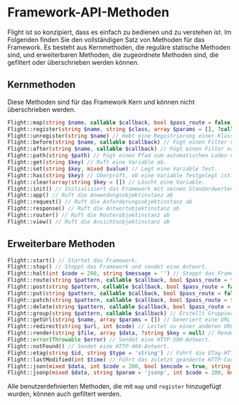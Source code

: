 # Framework-API-Methoden

Flight ist so konzipiert, dass es einfach zu bedienen und zu verstehen ist. Im Folgenden finden Sie den vollständigen Satz von Methoden für das Framework. Es besteht aus Kernmethoden, die reguläre statische Methoden sind, und erweiterbaren Methoden, die zugeordnete Methoden sind, die gefiltert oder überschrieben werden können.

## Kernmethoden

Diese Methoden sind für das Framework Kern und können nicht überschrieben werden.

```php
Flight::map(string $name, callable $callback, bool $pass_route = false) // Erstellt eine benutzerdefinierte Framework-Methode.
Flight::register(string $name, string $class, array $params = [], ?callable $callback = null) // Registriert eine Klasse für eine Framework-Methode.
Flight::unregister(string $name) // Hebt eine Registrierung einer Klasse für eine Framework-Methode auf.
Flight::before(string $name, callable $callback) // Fügt einen Filter vor einer Framework-Methode hinzu.
Flight::after(string $name, callable $callback) // Fügt einen Filter nach einer Framework-Methode hinzu.
Flight::path(string $path) // Fügt einen Pfad zum automatischen Laden von Klassen hinzu.
Flight::get(string $key) // Ruft eine Variable ab.
Flight::set(string $key, mixed $value) // Legt eine Variable fest.
Flight::has(string $key) // Überprüft, ob eine Variable festgelegt ist.
Flight::clear(array|string $key = []) // Löscht eine Variable.
Flight::init() // Initialisiert das Framework mit seinen Standardwerten.
Flight::app() // Ruft die Anwendungsobjektinstanz ab
Flight::request() // Ruft die Anforderungsobjektinstanz ab
Flight::response() // Ruft die Antwortobjektinstanz ab
Flight::router() // Ruft die Routerobjektinstanz ab
Flight::view() // Ruft die Ansichtsobjektinstanz ab
```

## Erweiterbare Methoden

```php
Flight::start() // Startet das Framework.
Flight::stop() // Stoppt das Framework und sendet eine Antwort.
Flight::halt(int $code = 200, string $message = '') // Stoppt das Framework mit einem optionalen Statuscode und einer Nachricht.
Flight::route(string $pattern, callable $callback, bool $pass_route = false, string $alias = '') // Ordnet ein URL-Muster einer Rückruffunktion zu.
Flight::post(string $pattern, callable $callback, bool $pass_route = false, string $alias = '') // Ordnet ein POST-Anforderungs-URL-Muster einer Rückruffunktion zu.
Flight::put(string $pattern, callable $callback, bool $pass_route = false, string $alias = '') // Ordnet ein PUT-Anforderungs-URL-Muster einer Rückruffunktion zu.
Flight::patch(string $pattern, callable $callback, bool $pass_route = false, string $alias = '') // Ordnet ein PATCH-Anforderungs-URL-Muster einer Rückruffunktion zu.
Flight::delete(string $pattern, callable $callback, bool $pass_route = false, string $alias = '') // Ordnet ein DELETE-Anforderungs-URL-Muster einer Rückruffunktion zu.
Flight::group(string $pattern, callable $callback) // Erstellt Gruppierungen für URLs, das Muster muss ein String sein.
Flight::getUrl(string $name, array $params = []) // Generiert eine URL basierend auf einem Routenalias.
Flight::redirect(string $url, int $code) // Leitet zu einer anderen URL um.
Flight::render(string $file, array $data, ?string $key = null) // Rendert eine Vorlagendatei.
Flight::error(Throwable $error) // Sendet eine HTTP-500-Antwort.
Flight::notFound() // Sendet eine HTTP-404-Antwort.
Flight::etag(string $id, string $type = 'string') // Führt die ETag-HTTP-Caching durch.
Flight::lastModified(int $time) // Führt das zuletzt geänderte HTTP-Caching durch.
Flight::json(mixed $data, int $code = 200, bool $encode = true, string $charset = 'utf8', int $option) // Sendet eine JSON-Antwort.
Flight::jsonp(mixed $data, string $param = 'jsonp', int $code = 200, bool $encode = true, string $charset = 'utf8', int $option) // Sendet eine JSONP-Antwort.
```

Alle benutzerdefinierten Methoden, die mit `map` und `register` hinzugefügt wurden, können auch gefiltert werden.